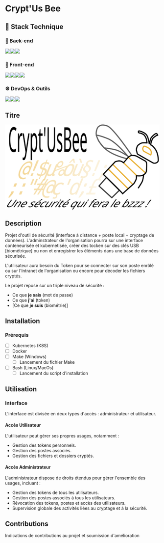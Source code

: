 # Crypt'Us Bee
## 🚀 Stack Technique
### 🧠 Back-end

<p><img src="https://img.shields.io/badge/Python-3776AB?style=for-the-badge&logo=python&logoColor=white" /><img src="https://img.shields.io/badge/Flask-000000?style=for-the-badge&logo=flask&logoColor=white" /><img src="https://img.shields.io/badge/SQLite-003B57?style=for-the-badge&logo=sqlite&logoColor=white" /></p>

### 🎨 Front-end

<p><img src="https://img.shields.io/badge/HTML5-E34F26?style=for-the-badge&logo=html5&logoColor=white" /><img src="https://img.shields.io/badge/CSS3-1572B6?style=for-the-badge&logo=css3&logoColor=white" /><img src="https://img.shields.io/badge/JavaScript-F7DF1E?style=for-the-badge&logo=javascript&logoColor=black" /><img src="https://img.shields.io/badge/Bootstrap-7952B3?style=for-the-badge&logo=bootstrap&logoColor=white" /></p>

### ⚙️ DevOps & Outils

<p><img src="https://img.shields.io/badge/Docker-2496ED?style=for-the-badge&logo=docker&logoColor=white" /><img src="https://img.shields.io/badge/Git-F05032?style=for-the-badge&logo=git&logoColor=white" /><img src="https://img.shields.io/badge/GitHub-181717?style=for-the-badge&logo=github&logoColor=white" /></p>


## Titre

![Logo](./interface/statics/statics_admin/img/Logo.svg)

## Description

Projet d'outil de sécurité (interface à distance + poste local + cryptage de données). L'adminstrateur de l'organisation pourra sur une interface conteneurisée et kubernetisée, créer des tocken sur des clés USB [biométrique] ou non et enregistrer les éléments dans une base de données sécurisée.

L'utilisateur aura besoin du Token pour se connecter sur son poste enrôlé ou sur l'Intranet de l'organisation ou encore pour décoder les fichiers cryptés.

Le projet repose sur un triple niveau de sécurité :
 - Ce que **je sais** (mot de passe)
 - Ce que **j'ai** (token)
 - [Ce que **je suis** (biométrie)]

## Installation
### Prérequis

-[ ] Kubernetes (K8S)
-[ ] Docker
-[ ] Make (Windows)
    -[ ] Lancement du fichier Make
-[ ] Bash (Linux/MacOs)
    -[ ] Lancement du script d'installation

## Utilisation
### Interface

L'interface est divisée en deux types d'accès : administrateur et utilisateur.

#### Accès Utilisateur
L'utilisateur peut gérer ses propres usages, notamment :
- Gestion des tokens personnels.
- Gestion des postes associés.
- Gestion des fichiers et dossiers cryptés.

#### Accès Administrateur
L'administrateur dispose de droits étendus pour gérer l'ensemble des usages, incluant :
- Gestion des tokens de tous les utilisateurs.
- Gestion des postes associés à tous les utilisateurs.
- Révocation des tokens, postes et accès des utilisateurs.
- Supervision globale des activités liées au cryptage et à la sécurité.

## Contributions

Indications de contributions au projet et soumission d'amélioration
